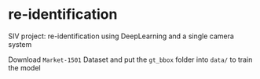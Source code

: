 # re-identification
SIV project: re-identification using DeepLearning and a single camera system  

Download `Market-1501` Dataset and put the `gt_bbox` folder into `data/` to train the model